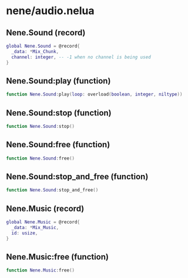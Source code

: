 # nene/audio.nelua
## Nene.Sound (record)
```lua
global Nene.Sound = @record{
  _data: *Mix_Chunk,
  channel: integer, -- -1 when no channel is being used
}
```


## Nene.Sound:play (function)
```lua
function Nene.Sound:play(loop: overload(boolean, integer, niltype))
```


## Nene.Sound:stop (function)
```lua
function Nene.Sound:stop()
```


## Nene.Sound:free (function)
```lua
function Nene.Sound:free()
```


## Nene.Sound:stop_and_free (function)
```lua
function Nene.Sound:stop_and_free()
```


## Nene.Music (record)
```lua
global Nene.Music = @record{
  _data: *Mix_Music,
  id: usize,
}
```


## Nene.Music:free (function)
```lua
function Nene.Music:free()
```

